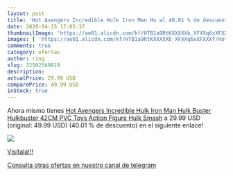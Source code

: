```yaml
---
layout: post
title: 'Hot Avengers Incredible Hulk Iron Man Hu al 40.01 % de descuento'
date: 2020-04-15 17:05:37
thumbnailImage: 'https://ae01.alicdn.com/kf/HTB1a9RtKXXXXXb_XFXXq6xXFXXXf/Hot-Avengers-Incredible-Hulk-Iron-Man-Hulk-Buster-Hulkbuster-42CM-PVC-Toys-Action-Figure-Hulk-Smash.jpg_350x350._SL200_.jpg'
images: [ 'https://ae01.alicdn.com/kf/HTB1a9RtKXXXXXb_XFXXq6xXFXXXf/Hot-Avengers-Incredible-Hulk-Iron-Man-Hulk-Buster-Hulkbuster-42CM-PVC-Toys-Action-Figure-Hulk-Smash.jpg_350x350._SL200_.jpg' ]
comments: true
category: ofertas
author: ring
slug: 32502569819
description:
actualPrice: 29.99 USD
comparePrice: 49.99 USD
inStock: true
---
```


Ahora mismo tienes [Hot Avengers Incredible Hulk Iron Man Hulk Buster Hulkbuster 42CM PVC Toys Action Figure Hulk Smash](https://www.amazon.com/dp/32502569819/?tag=redken08-20) a 29.99 USD (original: 49.99 USD) (40.01 %  de descuento) en el siguiente enlace!

[![](https://ae01.alicdn.com/kf/HTB1a9RtKXXXXXb_XFXXq6xXFXXXf/Hot-Avengers-Incredible-Hulk-Iron-Man-Hulk-Buster-Hulkbuster-42CM-PVC-Toys-Action-Figure-Hulk-Smash.jpg_350x350._SL200_.jpg)](https://www.amazon.com/dp/32502569819/?tag=redken08-20)

[Visítala!!!](https://www.amazon.com/dp/32502569819/?tag=redken08-20)

[Consulta otras ofertas en nuestro canal de telegram](https://t.me/s/ofertas25)
